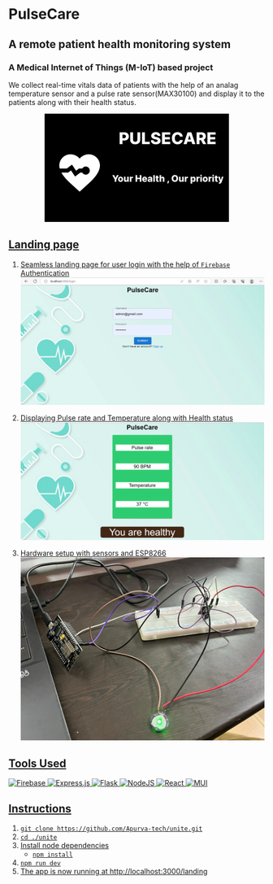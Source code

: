 # PulseCare
## A remote patient health monitoring system
### A Medical Internet of Things (M-IoT) based project
We collect real-time vitals data of patients with the help of an analag temperature sensor and a pulse rate sensor(MAX30100) and display it to the patients along with their health status.
<p align="center">
    <a href="/">
    <img src="src\assets\logo.png">
</p>

## Landing page
1.  Seamless landing page for user login with the help of `Firebase` Authentication
    ![image](src/assets/image.png)

2.  Displaying Pulse rate and Temperature along with Health status
    ![image](src/assets/image1.png)

3.  Hardware setup with sensors and ESP8266 
    ![image](src/assets/image2.png)

## Tools Used
![Firebase](https://img.shields.io/badge/Firebase-039BE5?style=for-the-badge&logo=Firebase&logoColor=white)
![Express.js](https://img.shields.io/badge/express.js-%23404d59.svg?style=for-the-badge&logo=express&logoColor=%2361DAFB)
![Flask](https://img.shields.io/badge/flask-%23000.svg?style=for-the-badge&logo=flask&logoColor=white)
![NodeJS](https://img.shields.io/badge/node.js-6DA55F?style=for-the-badge&logo=node.js&logoColor=white)
![React](https://img.shields.io/badge/react-%2320232a.svg?style=for-the-badge&logo=react&logoColor=%2361DAFB)
![MUI](https://img.shields.io/badge/MUI-%230081CB.svg?style=for-the-badge&logo=mui&logoColor=white)

## Instructions


1. `git clone https://github.com/Apurva-tech/unite.git` 
2. `cd ./unite`
3. Install node dependencies 
   - `npm install`
4. `npm run dev`
5. The app is now running at http://localhost:3000/landing 